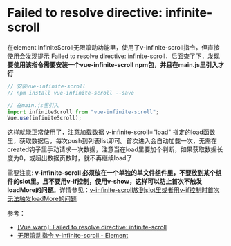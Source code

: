 
# Failed to resolve directive: infinite-scroll

在element InfiniteScroll无限滚动功能里，使用了v-infinite-scroll指令，但直接使用会发现提示 Failed to resolve directive: infinite-scroll，后面查了下，发现**要使用该指令需要安装一个vue-infinite-scroll npm包，并且在main.js里引入才行**
```js
// 安装vue-infinite-scroll
// npm install vue-infinite-scroll --save

// 在main.js里引入
import infiniteScroll from "vue-infinite-scroll";
Vue.use(infiniteScroll);
```
这样就能正常使用了，注意加载数据 v-infinite-scroll="load" 指定的load函数里，获取数据后，每次push到列表list即可。首次进入会自动加载一次，无需在created钩子里手动请求一次数据，注意当在load里要加个判断，如果获取数据长度为0，或超出数据页数时，就不再继续load了

需要注意: **v-infinite-scroll 必须放在一个单独的单文件组件里，不要放到某个组件的slot里。且不要用v-if控制，使用v-show，这样可以防止首次不触发loadMore的问题**。详情参见：[v-infinite-scroll放到slot里或者用v-if控制时首次无法触发loadMore的问题](http://www.zuo11.com/blog/2020/7/v-infinite-scroll.html)

参考：
- [[Vue warn]: Failed to resolve directive: infinite-scroll](https://blog.csdn.net/qq_38502227/article/details/103891962)
- [无限滚动指令 v-infinite-scroll - Element](https://element.eleme.cn/#/zh-CN/component/infiniteScroll)
